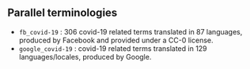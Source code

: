 ## Parallel terminologies

* `fb_covid-19` : 306 covid-19 related terms translated in 87 languages, produced by Facebook and provided under a CC-0 license.
* `google_covid-19` : covid-19 related terms translated in 129 languages/locales, produced by Google.